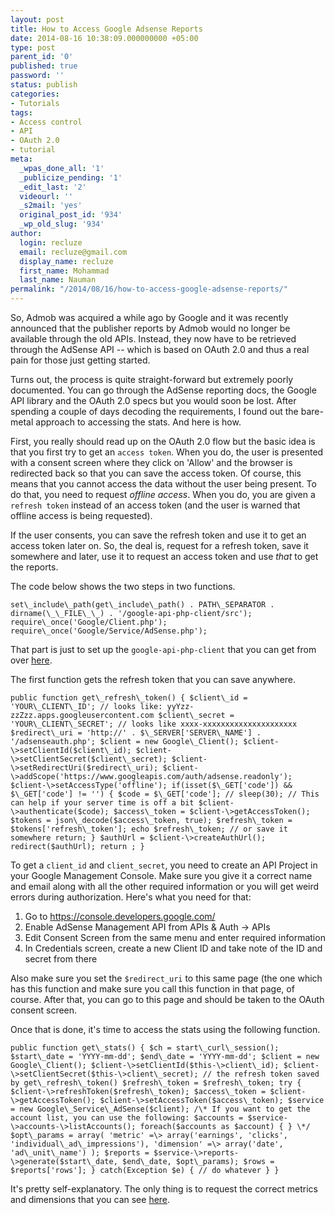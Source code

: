 ```yaml
---
layout: post
title: How to Access Google Adsense Reports
date: 2014-08-16 10:38:09.000000000 +05:00
type: post
parent_id: '0'
published: true
password: ''
status: publish
categories:
- Tutorials
tags:
- Access control
- API
- OAuth 2.0
- tutorial
meta:
  _wpas_done_all: '1'
  _publicize_pending: '1'
  _edit_last: '2'
  videourl: ''
  _s2mail: 'yes'
  original_post_id: '934'
  _wp_old_slug: '934'
author:
  login: recluze
  email: recluze@gmail.com
  display_name: recluze
  first_name: Mohammad
  last_name: Nauman
permalink: "/2014/08/16/how-to-access-google-adsense-reports/"
---
```

So, Admob was acquired a while ago by Google and it was recently announced that the publisher reports by Admob would no longer be available through the old APIs. Instead, they now have to be retrieved through the AdSense API -- which is based on OAuth 2.0 and thus a real pain for those just getting started.

Turns out, the process is quite straight-forward but extremely poorly documented. You can go through the AdSense reporting docs, the Google API library and the OAuth 2.0 specs but you would soon be lost. After spending a couple of days decoding the requirements, I found out the bare-metal approach to accessing the stats. And here is how.

<!--more-->

First, you really should read up on the OAuth 2.0 flow but the basic idea is that you first try to get an `access token`. When you do, the user is presented with a consent screen where they click on 'Allow' and the browser is redirected back so that you can save the access token. Of course, this means that you cannot access the data without the user being present. To do that, you need to request _offline access_. When you do, you are given a `refresh token` instead of an access token (and the user is warned that offline access is being requested).

If the user consents, you can save the refresh token and use it to get an access token later on. So, the deal is, request for a refresh token, save it somewhere and later, use it to request an access token and use _that_ to get the reports.

The code below shows the two steps in two functions.

```
set\_include\_path(get\_include\_path() . PATH\_SEPARATOR . dirname(\_\_FILE\_\_) . '/google-api-php-client/src'); require\_once('Google/Client.php'); require\_once('Google/Service/AdSense.php');
```

That part is just to set up the `google-api-php-client` that you can get from over [here](https://github.com/google/google-api-php-client "Official API").

The first function gets the refresh token that you can save anywhere.

```
public function get\_refresh\_token() { $client\_id = 'YOUR\_CLIENT\_ID'; // looks like: yyYzz-zzZzz.apps.googleusercontent.com $client\_secret = 'YOUR\_CLIENT\_SECRET'; // looks like xxxx-xxxxxxxxxxxxxxxxxxxxx $redirect\_uri = 'http://' . $\_SERVER['SERVER\_NAME'] . '/adsenseauth.php'; $client = new Google\_Client(); $client-\>setClientId($client\_id); $client-\>setClientSecret($client\_secret); $client-\>setRedirectUri($redirect\_uri); $client-\>addScope('https://www.googleapis.com/auth/adsense.readonly'); $client-\>setAccessType('offline'); if(isset($\_GET['code']) && $\_GET['code'] != '') { $code = $\_GET['code']; // sleep(30); // This can help if your server time is off a bit $client-\>authenticate($code); $access\_token = $client-\>getAccessToken(); $tokens = json\_decode($access\_token, true); $refresh\_token = $tokens['refresh\_token']; echo $refresh\_token; // or save it somewhere return; } $authUrl = $client-\>createAuthUrl(); redirect($authUrl); return ; }
```

To get a `client_id` and `client_secret`, you need to create an API Project in your Google Management Console. Make sure you give it a correct name and email along with all the other required information or you will get weird errors during authorization. Here's what you need for that:

1. Go to https://console.developers.google.com/
2. Enable AdSense Management API from APIs & Auth -\> APIs
3. Edit Consent Screen from the same menu and enter required information
4. In Credentials screen, create a new Client ID and take note of the ID and secret from there

Also make sure you set the `$redirect_uri` to this same page (the one which has this function and make sure you call this function in that page, of course. After that, you can go to this page and should be taken to the OAuth consent screen.

Once that is done, it's time to access the stats using the following function.

```
public function get\_stats() { $ch = start\_curl\_session(); $start\_date = 'YYYY-mm-dd'; $end\_date = 'YYYY-mm-dd'; $client = new Google\_Client(); $client-\>setClientId($this-\>client\_id); $client-\>setClientSecret($this-\>client\_secret); // the refresh token saved by get\_refresh\_token() $refresh\_token = $refresh\_token; try { $client-\>refreshToken($refresh\_token); $access\_token = $client-\>getAccessToken(); $client-\>setAccessToken($access\_token); $service = new Google\_Service\_AdSense($client); /\* If you want to get the account list, you can use the following: $accounts = $service-\>accounts-\>listAccounts(); foreach($accounts as $account) { } \*/ $opt\_params = array( 'metric' =\> array('earnings', 'clicks', 'individual\_ad\_impressions'), 'dimension' =\> array('date', 'ad\_unit\_name') ); $reports = $service-\>reports-\>generate($start\_date, $end\_date, $opt\_params); $rows = $reports['rows']; } catch(Exception $e) { // do whatever } }
```

It's pretty self-explanatory. The only thing is to request the correct metrics and dimensions that you can see [here](https://developers.google.com/adsense/management/metrics-dimensions).

